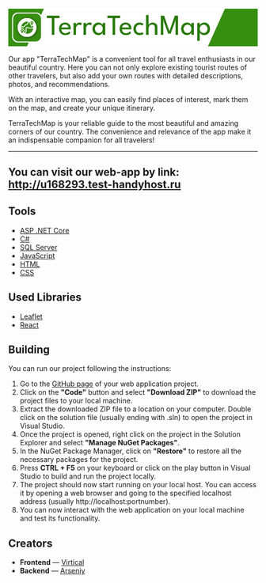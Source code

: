 ![our logo](https://github.com/TerraTech-Team/TerraTechMap/blob/main/imgs/emblem.jpg)

Our app "TerraTechMap" is a convenient tool for all travel enthusiasts in our beautiful country. Here you can not only explore existing tourist routes of other travelers, but also add your own routes with detailed descriptions, photos, and recommendations.

With an interactive map, you can easily find places of interest, mark them on the map, and create your unique itinerary.

TerraTechMap is your reliable guide to the most beautiful and amazing corners of our country. The convenience and relevance of the app make it an indispensable companion for all travelers!

___
## You can visit our web-app by link: http://u168293.test-handyhost.ru

## Tools

* [ASP .NET Core](https://dotnet.microsoft.com/en-us/apps/aspnet)
* [C#](https://learn.microsoft.com/ru-ru/dotnet/csharp/)
* [SQL Server](https://learn.microsoft.com/ru-ru/sql/sql-server/?view=sql-server-ver16)
* [JavaScript](https://developer.mozilla.org/en-US/docs/Web/JavaScript)
* [HTML](https://developer.mozilla.org/ru/docs/Web/HTML)
* [CSS](https://developer.mozilla.org/en-US/docs/Web/CSS)

## Used Libraries

* [Leaflet](https://devdocs.io/leaflet/)
* [React](https://react.dev)

## Building
You can run our project following the instructions:

1. Go to the [GitHub page](https://github.com/TerraTech-Team/TerraTechMap) of your web application project.
2. Click on the **"Code"** button and select **"Download ZIP"** to download the project files to your local machine.
3. Extract the downloaded ZIP file to a location on your computer.
Double click on the solution file (usually ending with .sln) to open the project in Visual Studio.
4. Once the project is opened, right click on the project in the Solution Explorer and select **"Manage NuGet Packages"**.
5. In the NuGet Package Manager, click on **"Restore"** to restore all the necessary packages for the project.
6. Press **CTRL + F5** on your keyboard or click on the play button in Visual Studio to build and run the project locally.
7. The project should now start running on your local host. You can access it by opening a web browser and going to the specified localhost address (usually http://localhost:portnumber).
8. You can now interact with the web application on your local machine and test its functionality.


## Creators
* **Frontend** — [Virtical](https://github.com/Virtical)
* **Backend** — [Arseniy](https://github.com/arseniy1206)
